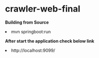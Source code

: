 # crawler-web-final

<B> Building from Source </B>

<li> mvn springboot:run </li>


<B> After start the application check below link </B>


<li><a> http://localhost:9099/ </a> </li>
